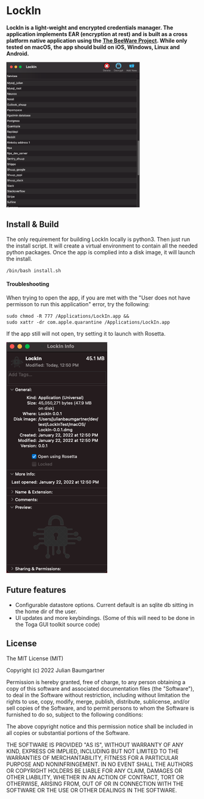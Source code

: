 # LockIn


**LockIn is a light-weight and encrypted credentials manager. The application implements EAR (encryption at rest) and is built as a cross platform native application using the [The BeeWare Project](https://beeware.org/). While only tested on macOS, the app should build on iOS, Windows, Linux and Android.**

<kbd>
<img width=350 src="readme/lockin_demo.png"/>
</kbd>



## Install & Build
The only requirement for building LockIn locally is python3. Then just run the install script. It will create a virtual environment to contain all the needed python packages. Once the app is complied into a disk image, it will launch the install.
```
/bin/bash install.sh
```

#### Troubleshooting
When trying to open the app, if you are met with the "User does not have permisson to run this application" error, try the following:
```
sudo chmod -R 777 /Applications/LockIn.app &&
sudo xattr -dr com.apple.quarantine /Applications/LockIn.app
```
If the app still will not open, try setting it to launch with Rosetta.

<kbd>
<img src="readme/rosetta.png"/>
</kbd>


## Future features
- Configurable datastore options. Current default is an sqlite db sitting in the home dir of the user.
- UI updates and more keybindings. (Some of this will need to be done in the Toga GUI toolkit source code)

## License
The MIT License (MIT)

Copyright (c) 2022 Julian Baumgartner

Permission is hereby granted, free of charge, to any person obtaining a copy of this software and associated documentation files (the "Software"), to deal in the Software without restriction, including without limitation the rights to use, copy, modify, merge, publish, distribute, sublicense, and/or sell copies of the Software, and to permit persons to whom the Software is furnished to do so, subject to the following conditions:

The above copyright notice and this permission notice shall be included in all copies or substantial portions of the Software.

THE SOFTWARE IS PROVIDED "AS IS", WITHOUT WARRANTY OF ANY KIND, EXPRESS OR IMPLIED, INCLUDING BUT NOT LIMITED TO THE WARRANTIES OF MERCHANTABILITY, FITNESS FOR A PARTICULAR PURPOSE AND NONINFRINGEMENT. IN NO EVENT SHALL THE AUTHORS OR COPYRIGHT HOLDERS BE LIABLE FOR ANY CLAIM, DAMAGES OR OTHER LIABILITY, WHETHER IN AN ACTION OF CONTRACT, TORT OR OTHERWISE, ARISING FROM, OUT OF OR IN CONNECTION WITH THE SOFTWARE OR THE USE OR OTHER DEALINGS IN THE SOFTWARE.
